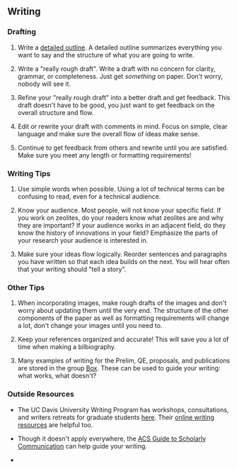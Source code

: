 ## Writing

### Drafting

1. Write a [detailed outline](https://ucdavis.app.box.com/file/438352310323?s=cc4uze59oyhcsrs1gpwn24vyqqo2i3ud). A detailed outline summarizes everything you want to say and the structure of what you are going to write.

2. Write a "really rough draft". Write a draft with no concern for clarity, grammar, or completeness. Just get *something* on paper. Don't worry, nobody will see it. 

3. Refine your "really rough draft" into a better draft and get feedback. This draft doesn't have to be good, you just want to get feedback on the overall structure and flow.

4. Edit or rewrite your draft with comments in mind. Focus on simple, clear language and make sure the overall flow of ideas make sense.

5. Continue to get feedback from others and rewrite until you are satisfied. Make sure you meet any length or formatting requirements!

### Writing Tips

1. Use simple words when possible. Using a lot of technical terms can be confusing to read, even for a technical audience.

2. Know your audience. Most people, will not know your specific field. If you work on zeolites, do your readers know what zeolites are and why they are important? If your audience works in an adjacent field, do they know the history of innovations in your field? Emphasize the parts of your research your audience is interested in.

2. Make sure your ideas flow logically. Reorder sentences and paragraphs you have written so that each idea builds on the next. You will hear often that your writing should "tell a story".

### Other Tips

1. When incorporating images, make rough drafts of the images and don't worry about updating them until the very end. The structure of the other components of the paper as well as formatting requirements will change a lot, don't change your images until you need to.

2. Keep your references organized and accurate! This will save you a lot of time when making a bilbiography.

3. Many examples of writing for the Prelim, QE, proposals, and publications are stored in the group [Box](https://ucdavis.app.box.com/folder/80871253566). These can be used to guide your writing: what works, what doesn't?
 
### Outside Resources

- The UC Davis University Writing Program has workshops, consultations, and writers retreats for graduate students [here](https://writing.ucdavis.edu/gradwriting). Their [online writing resources](https://writing.ucdavis.edu/gradwriting/online-resources) are helpful too.

- Though it doesn't apply everywhere, the [ACS Guide to Scholarly Communication](https://pubs.acs.org/isbn/9780841239999#) can help guide your writing.

- 
